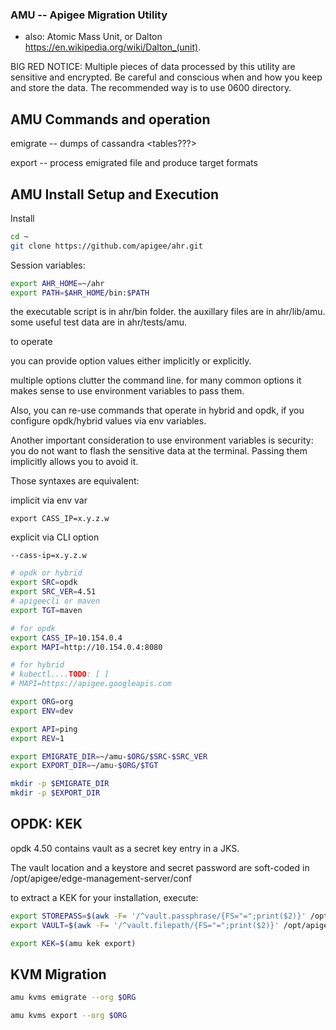 

### AMU -- Apigee Migration Utility

* also: Atomic Mass Unit, or Dalton https://en.wikipedia.org/wiki/Dalton_(unit).



BIG RED NOTICE: Multiple pieces of data processed by this utility are sensitive and encrypted. Be careful and conscious when and how you keep and store the data.
The recommended way is to use 0600 directory.

## AMU Commands and operation


emigrate -- dumps of cassandra <tables???>

export -- process emigrated file and produce target formats


## AMU Install Setup and Execution

Install

```sh
cd ~
git clone https://github.com/apigee/ahr.git
```

Session variables:

```sh
export AHR_HOME=~/ahr
export PATH=$AHR_HOME/bin:$PATH
```

the executable script is in ahr/bin folder.
the auxillary files are in ahr/lib/amu.
some useful test data are in ahr/tests/amu.


to operate



you can provide option values either implicitly or explicitly.

multiple options clutter the command line. for many common options it makes sense to use environment variables to pass them. 

Also, you can re-use commands that operate in hybrid and opdk, if you configure opdk/hybrid values via env variables.

Another important consideration to use environment variables is security: you do not want to flash the sensitive data at the terminal. Passing them implicitly allows you to avoid it.

Those syntaxes are equivalent:

implicit via env var
```
export CASS_IP=x.y.z.w
```

explicit via CLI option
```
--cass-ip=x.y.z.w
```



```sh
# opdk or hybrid
export SRC=opdk
export SRC_VER=4.51
# apigeecli or maven
export TGT=maven

# for opdk
export CASS_IP=10.154.0.4
export MAPI=http://10.154.0.4:8080

# for hybrid
# kubectl....TODO: [ ]
# MAPI=https://apigee.googleapis.com

export ORG=org
export ENV=dev

export API=ping
export REV=1

export EMIGRATE_DIR=~/amu-$ORG/$SRC-$SRC_VER
export EXPORT_DIR=~/amu-$ORG/$TGT
```


```sh
mkdir -p $EMIGRATE_DIR
mkdir -p $EXPORT_DIR
```

## OPDK: KEK

opdk 4.50 contains vault as a secret key entry in a JKS.

The vault location and a keystore and secret password are soft-coded in /opt/apigee/edge-management-server/conf

to extract a KEK for your installation, execute:

```sh
export STOREPASS=$(awk -F= '/^vault.passphrase/{FS="=";print($2)}' /opt/apigee/edge-management-server/conf/credentials.properties)
export VAULT=$(awk -F= '/^vault.filepath/{FS="=";print($2)}' /opt/apigee/edge-management-server/conf/credentials.properties)

export KEK=$(amu kek export)

```



## KVM Migration

```sh
amu kvms emigrate --org $ORG 
```

```sh
amu kvms export --org $ORG







